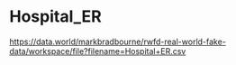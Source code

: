 # Hospital_ER

https://data.world/markbradbourne/rwfd-real-world-fake-data/workspace/file?filename=Hospital+ER.csv
